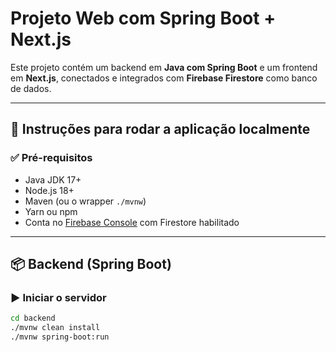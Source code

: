 # Projeto Web com Spring Boot + Next.js

Este projeto contém um backend em **Java com Spring Boot** e um frontend em **Next.js**, conectados e integrados com **Firebase Firestore** como banco de dados.

---

## 🚀 Instruções para rodar a aplicação localmente

### ✅ Pré-requisitos

- Java JDK 17+
- Node.js 18+
- Maven (ou o wrapper `./mvnw`)
- Yarn ou npm
- Conta no [Firebase Console](https://console.firebase.google.com) com Firestore habilitado

---

## 📦 Backend (Spring Boot)

### ▶️ Iniciar o servidor

```bash
cd backend
./mvnw clean install
./mvnw spring-boot:run
